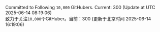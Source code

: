 Committed to Following `10,000` GitHubers. Current: <!-- FOLLOWING_COUNT -->300<!-- FOLLOWING_COUNT --> (Update at UTC <!-- LAST_UPDATED -->2025-06-14 08:19:06<!-- LAST_UPDATED -->)<br>
致力于关注`10,000`个GitHuber。当前：<!-- FOLLOWING_COUNT -->300<!-- FOLLOWING_COUNT --> (更新于北京时间 <!-- LAST_UPDATED_CST -->2025-06-14 16:19:06<!-- LAST_UPDATED_CST -->)
